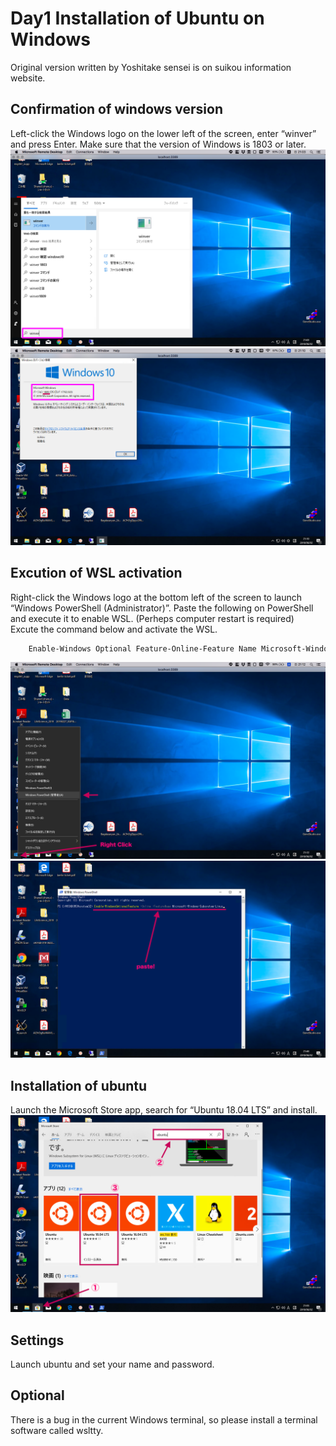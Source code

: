 # Day1 Installation of Ubuntu on Windows  
Original version written by Yoshitake sensei is on suikou information website.

## Confirmation of windows version  
Left-click the Windows logo on the lower left of the screen, enter “winver” and press Enter. Make sure that the version of Windows is 1803 or later.  
![winver](https://github.com/kijiy/image_stock/blob/master/winver.png)  
![after winver](https://github.com/kijiy/image_stock/blob/master/AfterWinver.png)

## Excution of WSL activation  
Right-click the Windows logo at the bottom left of the screen to launch “Windows PowerShell (Administrator)”. Paste the following on PowerShell and execute it to enable WSL. (Perheps computer restart is required)  
Excute the command below and activate the WSL.  
``` bash
    Enable-Windows Optional Feature-Online-Feature Name Microsoft-Windows-Subsystem-Linux
```  
![power shell](https://github.com/kijiy/image_stock/blob/master/winpowshell.png)  
![wsl_on](https://github.com/kijiy/image_stock/blob/master/wsl_on.png)

## Installation of ubuntu  
Launch the Microsoft Store app, search for “Ubuntu 18.04 LTS” and install.  
![ubuntu installation](https://github.com/kijiy/image_stock/blob/master/ubuntu_install.png)

## Settings  
Launch ubuntu and set your name and password.

## Optional  
There is a bug in the current Windows terminal, so please install a terminal software called wsltty.

